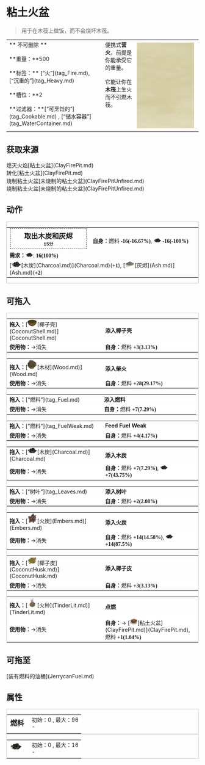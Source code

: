 # 粘土火盆  
> 用于在木筏上做饭，而不会烧坏木筏。  
  
<table class="table table-bordered" data-toggle="table"  data-show-header="false"><thead style="display:none"><tr ><th  style="width:50%;text-align:left;vertical-align:top;"  >title</th><th  style="width:50%;text-align:left;vertical-align:top;"  ></th></tr></thead><tr ><td  style="width:50%;text-align:left;vertical-align:top;"  >** 不可删除 **<br><br>**重量：**500<br><br>**标签：**	[“火”](tag_Fire.md), [“沉重的”](tag_Heavy.md)<br><br>**槽位：**2<br><br>**过滤器：**[“可烹饪的”](tag_Cookable.md) , [“储水容器”](tag_WaterContainer.md)</td><td  style="width:50%;text-align:left;vertical-align:top;"  ><div style="float:right; margin:5px"><div class="gamecard" style="width:150px; height:225px;"><a href="ClayFirePitExtinguished.md" style="color:black"><img class="bg" decoding="async" src="Sprite/BG_SandFront.png" href="a.md" style="max-width:150px;max-height:225px;"><img decoding="async" src="Sprite/ClayFirePitExtinguished.png" class="cardimageNoBack" style="transform: translate(-50%, 0%) scale(0.4398826979472141);"><span style="font-size: 25px;">粘土火盆</span></a></div></div>便携式<b>营火</b>，前提是你能承受它的重量。<br><br>它能让你在<b>木筏</b>上生火而不引燃木筏。</td></tr></tbody></table>  
  
## 获取来源  
<div style="display:inline-block"><div class="gamedatalist" style="text-align:left;min-width:200px;min-height:0px;"><div style="display:inline-block"><div style="display:inline-block;vertical-align:middle;">熄灭火焰</div><div style="display:inline-block;vertical-align:middle;">[粘土火盆](ClayFirePit.md)</div></div></div><div class="gamedatalist" style="text-align:left;min-width:200px;min-height:0px;"><div style="display:inline-block"><div style="display:inline-block;vertical-align:middle;">转化</div><div style="display:inline-block;vertical-align:middle;">[粘土火盆](ClayFirePit.md)</div></div></div><div class="gamedatalist" style="text-align:left;min-width:200px;min-height:0px;"><div style="display:inline-block"><div style="display:inline-block;vertical-align:middle;">烧制粘土火盆</div><div style="display:inline-block;vertical-align:middle;">[未烧制的粘土火盆](ClayFirePitUnfired.md)</div></div></div><div class="gamedatalist" style="text-align:left;min-width:200px;min-height:0px;"><div style="display:inline-block"><div style="display:inline-block;vertical-align:middle;">烧制粘土火盆</div><div style="display:inline-block;vertical-align:middle;">[未烧制的粘土火盆](ClayFirePitUnfired.md)</div></div></div></div>  
  
## 动作  
<div  style="border:1px solid #BBB"><table><tr><td rowspan="2" style="width:200px;text-align:center;font-size:1.3em;font-weight:bold"><div style="padding:5px;border:1px dashed #333"><div>取出木炭和灰烬</div><div style="font-size:0.6em;"><font data-toggle="tooltip" data-placement="top" title="1TP">15分</font></div></div></td><td></td></tr><tr><td><b>自身：</b>燃料  <span style="font-family:ui-monospace"><b>-16(-16.67%)</b></span>, <div style="width:20px;display:inline-block;text-align:center"><img decoding="async" src="Sprite/Charcoal.png" href="a.md" style="max-width:20px;max-height:20px;"></div>  <span style="font-family:ui-monospace"><b>-16(-100%)</b></span></td></tr><tr><td colspan="2"><b>需求：</b><div style="width:20px;display:inline-block;text-align:center"><img decoding="async" src="Sprite/Charcoal.png" href="a.md" style="max-width:20px;max-height:20px;"></div>: <span style="font-family:ui-monospace"><b>16(100%)</b></span></td></tr><tr><td colspan="2">[<div style="width:25px;display:inline-block;text-align:center"><img decoding="async" src="Sprite/Charcoal.png" href="a.md" style="max-width:25px;max-height:25px;"></div>[木炭](Charcoal.md)](Charcoal.md)(<span style="font-family:ui-monospace"><b>+1</b></span>), [<div style="width:25px;display:inline-block;text-align:center"><img decoding="async" src="Sprite/Ash.png" href="a.md" style="max-width:25px;max-height:25px;"></div>[灰烬](Ash.md)](Ash.md)(<span style="font-family:ui-monospace"><b>+2</b></span>)</td></tr></table></div>  
  
  
## 可拖入  
<div  style="border:1px solid #CCC;"><table style="margin-bottom:0px;"><tr><td style="width:40%;text-align:left; background-color:#FEFEFE"><b>拖入：</b>[<div style="width:25px;display:inline-block;text-align:center"><img decoding="async" src="Sprite/CoconutShell.png" href="a.md" style="max-width:25px;max-height:25px;"></div>[椰子壳](CoconutShell.md)](CoconutShell.md)</td><td style="width:40%;font-size:1em;font-weight:bold;background-color:#FEFEFE">添入椰子壳  </td></tr><tr style="background-color:#FFFFFF"><td style=""><b>使用物：</b>→消失</td><td style=""><b>自身：</b>燃料  <span style="font-family:ui-monospace"><b>+3(3.13%)</b></span></td></tr></table></div>  
<div  style="border:1px solid #CCC;"><table style="margin-bottom:0px;"><tr><td style="width:40%;text-align:left; background-color:#FEFEFE"><b>拖入：</b>[<div style="width:25px;display:inline-block;text-align:center"><img decoding="async" src="Sprite/Firewood.png" href="a.md" style="max-width:25px;max-height:25px;"></div>[木材](Wood.md)](Wood.md)</td><td style="width:40%;font-size:1em;font-weight:bold;background-color:#FEFEFE">添入柴火  </td></tr><tr style="background-color:#FFFFFF"><td style=""><b>使用物：</b>→消失</td><td style=""><b>自身：</b>燃料  <span style="font-family:ui-monospace"><b>+28(29.17%)</b></span></td></tr></table></div>  
<div  style="border:1px solid #CCC;"><table style="margin-bottom:0px;"><tr><td style="width:40%;text-align:left; background-color:#FEFEFE"><b>拖入：</b>[“燃料”](tag_Fuel.md)</td><td style="width:40%;font-size:1em;font-weight:bold;background-color:#FEFEFE">添入燃料  </td></tr><tr style="background-color:#FFFFFF"><td style=""><b>使用物：</b>→消失</td><td style=""><b>自身：</b>燃料  <span style="font-family:ui-monospace"><b>+7(7.29%)</b></span></td></tr></table></div>  
<div  style="border:1px solid #CCC;"><table style="margin-bottom:0px;"><tr><td style="width:40%;text-align:left; background-color:#FEFEFE"><b>拖入：</b>[“燃料”](tag_FuelWeak.md)</td><td style="width:40%;font-size:1em;font-weight:bold;background-color:#FEFEFE">Feed Fuel Weak  </td></tr><tr style="background-color:#FFFFFF"><td style=""><b>使用物：</b>→消失</td><td style=""><b>自身：</b>燃料  <span style="font-family:ui-monospace"><b>+4(4.17%)</b></span></td></tr></table></div>  
<div  style="border:1px solid #CCC;"><table style="margin-bottom:0px;"><tr><td style="width:40%;text-align:left; background-color:#FEFEFE"><b>拖入：</b>[<div style="width:25px;display:inline-block;text-align:center"><img decoding="async" src="Sprite/Charcoal.png" href="a.md" style="max-width:25px;max-height:25px;"></div>[木炭](Charcoal.md)](Charcoal.md)</td><td style="width:40%;font-size:1em;font-weight:bold;background-color:#FEFEFE">添入木炭  </td></tr><tr style="background-color:#FFFFFF"><td style=""><b>使用物：</b>→消失</td><td style=""><b>自身：</b>燃料  <span style="font-family:ui-monospace"><b>+7(7.29%)</b></span>, <div style="width:20px;display:inline-block;text-align:center"><img decoding="async" src="Sprite/Charcoal.png" href="a.md" style="max-width:20px;max-height:20px;"></div>  <span style="font-family:ui-monospace"><b>+7(43.75%)</b></span></td></tr></table></div>  
<div  style="border:1px solid #CCC;"><table style="margin-bottom:0px;"><tr><td style="width:40%;text-align:left; background-color:#FEFEFE"><b>拖入：</b>[“树叶”](tag_Leaves.md)</td><td style="width:40%;font-size:1em;font-weight:bold;background-color:#FEFEFE">添入树叶  </td></tr><tr style="background-color:#FFFFFF"><td style=""><b>使用物：</b>→消失</td><td style=""><b>自身：</b>燃料  <span style="font-family:ui-monospace"><b>+2(2.08%)</b></span></td></tr></table></div>  
<div  style="border:1px solid #CCC;"><table style="margin-bottom:0px;"><tr><td style="width:40%;text-align:left; background-color:#FEFEFE"><b>拖入：</b>[<div style="width:25px;display:inline-block;text-align:center"><img decoding="async" src="Sprite/Embers.png" href="a.md" style="max-width:25px;max-height:25px;"></div>[火炭](Embers.md)](Embers.md)</td><td style="width:40%;font-size:1em;font-weight:bold;background-color:#FEFEFE">添入火炭  </td></tr><tr style="background-color:#FFFFFF"><td style=""><b>使用物：</b>→消失</td><td style=""><b>自身：</b>燃料  <span style="font-family:ui-monospace"><b>+14(14.58%)</b></span>, <div style="width:20px;display:inline-block;text-align:center"><img decoding="async" src="Sprite/Charcoal.png" href="a.md" style="max-width:20px;max-height:20px;"></div>  <span style="font-family:ui-monospace"><b>+14(87.5%)</b></span></td></tr></table></div>  
<div  style="border:1px solid #CCC;"><table style="margin-bottom:0px;"><tr><td style="width:40%;text-align:left; background-color:#FEFEFE"><b>拖入：</b>[<div style="width:25px;display:inline-block;text-align:center"><img decoding="async" src="Sprite/CoconutHusk.png" href="a.md" style="max-width:25px;max-height:25px;"></div>[椰子皮](CoconutHusk.md)](CoconutHusk.md)</td><td style="width:40%;font-size:1em;font-weight:bold;background-color:#FEFEFE">添入椰子皮  </td></tr><tr style="background-color:#FFFFFF"><td style=""><b>使用物：</b>→消失</td><td style=""><b>自身：</b>燃料  <span style="font-family:ui-monospace"><b>+3(3.13%)</b></span></td></tr></table></div>  
<div  style="border:1px solid #CCC;"><table style="margin-bottom:0px;"><tr><td style="width:40%;text-align:left; background-color:#FEFEFE"><b>拖入：</b>[<div style="width:25px;display:inline-block;text-align:center"><img decoding="async" src="Sprite/TinderLit.png" href="a.md" style="max-width:25px;max-height:25px;"></div>[火种](TinderLit.md)](TinderLit.md)</td><td style="width:40%;font-size:1em;font-weight:bold;background-color:#FEFEFE">点燃  </td></tr><tr style="background-color:#FFFFFF"><td style=""><b>使用物：</b>→消失</td><td style=""><b>自身：</b>→ [<div style="width:20px;display:inline-block;text-align:center"><img decoding="async" src="Sprite/ClayFirePit.png" href="a.md" style="max-width:20px;max-height:20px;"></div>[粘土火盆](ClayFirePit.md)](ClayFirePit.md), 燃料  <span style="font-family:ui-monospace"><b>+1(1.04%)</b></span></td></tr></table></div>  
  
## 可拖至  
<div style="display:inline-block"><div class="gamedatalist" style="text-align:left;min-width:100px;min-height:0px;">[装有燃料的油桶](JerrycanFuel.md)</div></div>  
  
## 属性   
<div  style="border:1px solid #CCC;"><table style="margin-bottom:0px;"><tr><td style="width:30%;text-align:left; background-color:#FEFEFE;font-size:1.3em;font-weight:bold;">燃料</td><td style="font-size:1em;background-color:#FEFEFE">初始：0 , 最大：96<br>-</td></tr><tr style="background-color:#FFFFFF"><td colspan=2></td></tr></table></div>  
<div  style="border:1px solid #CCC;"><table style="margin-bottom:0px;"><tr><td style="width:30%;text-align:left; background-color:#FEFEFE;font-size:1.3em;font-weight:bold;"><div style="width:30px;display:inline-block;text-align:center"><img decoding="async" src="Sprite/Charcoal.png" href="a.md" style="max-width:30px;max-height:30px;"></div></td><td style="font-size:1em;background-color:#FEFEFE">初始：0 , 最大：16<br>-</td></tr><tr style="background-color:#FFFFFF"><td colspan=2></td></tr></table></div>  


<script>document.title="粘土火盆 - 卡牌生存百科 Card Survival Wiki";</script>